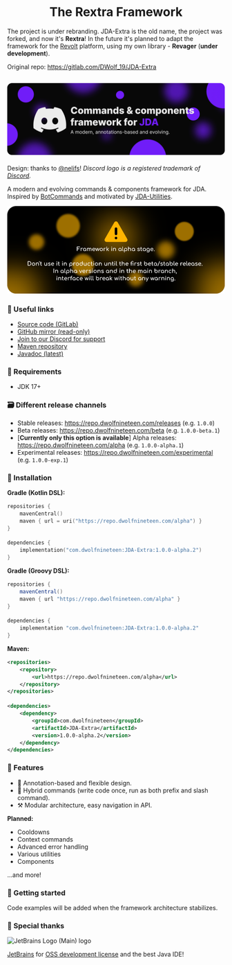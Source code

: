 <h1 align="center">The Rextra Framework</h1>

The project is under rebranding. 
JDA-Extra is the old name, the project was forked, and now it's **Rextra**!
In the future it's planned to adapt the framework for the [Revolt](https://revolt.chat/) platform, using my own library - **Revager** (**under development**).

Original repo: https://gitlab.com/DWolf_19/JDA-Extra

![JDA-Extra](assets/banner.png)
---
Design: thanks to [@nelifs](https://github.com/nelifs)! 
_Discord logo is a registered trademark of [Discord](https://discord.com/)._

A modern and evolving commands & components framework for JDA. Inspired by [BotCommands](https://github.com/freya022/BotCommands) and motivated by [JDA-Utilities](https://github.com/JDA-Applications/JDA-Utilities).

![Warning](assets/warning.png)

### 🔗 Useful links

* [Source code (GitLab)](https://gitlab.com/DWolf_19/JDA-Extra)
* [GitHub mirror (read-only)](https://github.com/DWolf-19/JDA-Extra)
* [Join to our Discord for support](https://discord.gg/QN7Ef2KGkU)
* [Maven repository](https://repo.dwolfnineteen.com/)
* [Javadoc (latest)](https://repo.dwolfnineteen.com/javadoc/alpha/com/dwolfnineteen/JDA-Extra/latest)

### 🔨 Requirements

* JDK 17+

### 🗃️ Different release channels

* Stable releases: https://repo.dwolfnineteen.com/releases (e.g. `1.0.0`)
* Beta releases: https://repo.dwolfnineteen.com/beta (e.g. `1.0.0-beta.1`)
* [**Currently only this option is available**] Alpha releases: https://repo.dwolfnineteen.com/alpha (e.g. `1.0.0-alpha.1`)
* Experimental releases: https://repo.dwolfnineteen.com/experimental (e.g. `1.0.0-exp.1`)

### 🚀 Installation

**Gradle (Kotlin DSL):**
```kotlin
repositories {
    mavenCentral()
    maven { url = uri("https://repo.dwolfnineteen.com/alpha") }
}

dependencies {
    implementation("com.dwolfnineteen:JDA-Extra:1.0.0-alpha.2")
}
```

**Gradle (Groovy DSL):**
```groovy
repositories {
    mavenCentral()
    maven { url "https://repo.dwolfnineteen.com/alpha" }
}

dependencies {
    implementation "com.dwolfnineteen:JDA-Extra:1.0.0-alpha.2"
}
```

**Maven:**
```xml
<repositories>
    <repository>
        <url>https://repo.dwolfnineteen.com/alpha</url>
    </repository>
</repositories>

<dependencies>
    <dependency>
        <groupId>com.dwolfnineteen</groupId>
        <artifactId>JDA-Extra</artifactId>
        <version>1.0.0-alpha.2</version>
    </dependency>
</dependencies>
```

### 🔑 Features

* 🚀 Annotation-based and flexible design.
* 🧬 Hybrid commands (write code once, run as both prefix and slash command).
* ⚒️ Modular architecture, easy navigation in API.

**Planned:**
* Cooldowns
* Context commands
* Advanced error handling
* Various utilities
* Components

...and more!

### 🧪 Getting started

Code examples will be added when the framework architecture stabilizes.

### 🧡 Special thanks

<img alt="JetBrains Logo (Main) logo" height="150" src="https://resources.jetbrains.com/storage/products/company/brand/logos/jb_beam.png" width="150"/>

[JetBrains](https://www.jetbrains.com/) for [OSS development license](https://www.jetbrains.com/community/opensource/#support) and the best Java IDE!
